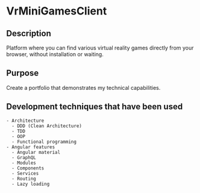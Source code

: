 # VrMiniGamesClient

## Description
Platform where you can find various virtual reality games directly from your browser, without installation or waiting.

## Purpose
Create a portfolio that demonstrates my technical capabilities.

## Development techniques that have been used
    - Architecture
      - DDD (Clean Architecture)
      - TDD
      - OOP
      - Functional programming
    - Angular features
      - Angular material
      - GraphQL
      - Modules
      - Components
      - Services
      - Routing
      - Lazy loading